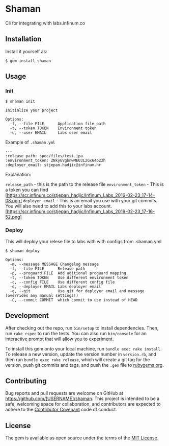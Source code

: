 # Shaman

Cli for integrating with labs.infinum.co

## Installation

Install it yourself as:

    $ gem install shaman

## Usage

### Init

    $ shaman init

    Initialize your project

    Options:
      -f, --file FILE      Application file path
      -t, --token TOKEN    Environment token
      -u, --user EMAIL     Labs user email

Example of `.shaman.yml`

    ---
    :release_path: spec/files/test.ipa
    :environment_token: ZNkyGVgbnwMEU3L2Gx64o22h
    :deployer_email: stjepan.hadjic@infinum.hr

Explanation:

`release_path`      - this is the path to the release file
`environment_token` - This is a token you can find
[https://scr.infinum.co/stjepan_hadjic/Infinum_Labs_2016-02-23_17-14-08.png]
`deployer_email`    - This is an email you use with your git commits. You will also need to add this to your labs account.
[https://scr.infinum.co/stjepan_hadjic/Infinum_Labs_2016-02-23_17-16-52.png]

### Deploy

This will deploy your relese file to labs with with configs from .shaman.yml

    $ shaman deploy

    Options:
      -m, --message MESSAGE Changelog message
      -f, --file FILE      Release path
      -p, --proguard FILE  Add aditional proguard mapping
      -t, --token TOKEN    Use different environment token
      -c, --config FILE    Use different config file
      -d, --deployer EMAIL Labs deployer email
      -g, --git            Use git for deployer email and message (overrides any manual settings!)
      -C, --commit COMMIT  which commit to use instead of HEAD

## Development

After checking out the repo, run `bin/setup` to install dependencies. Then, run `rake rspec` to run the tests. You can also run `bin/console` for an interactive prompt that will allow you to experiment.

To install this gem onto your local machine, run `bundle exec rake install`. To release a new version, update the version number in `version.rb`, and then run `bundle exec rake release`, which will create a git tag for the version, push git commits and tags, and push the `.gem` file to [rubygems.org](https://rubygems.org).

## Contributing

Bug reports and pull requests are welcome on GitHub at https://github.com/[USERNAME]/shaman. This project is intended to be a safe, welcoming space for collaboration, and contributors are expected to adhere to the [Contributor Covenant](contributor-covenant.org) code of conduct.


## License

The gem is available as open source under the terms of the [MIT License](http://opensource.org/licenses/MIT).

